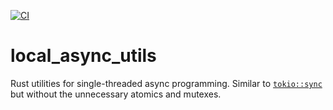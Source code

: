 [![CI](https://github.com/DanglingPointer/local_async_utils/actions/workflows/ci.yml/badge.svg)](https://github.com/DanglingPointer/local_async_utils/actions/workflows/ci.yml)

# local_async_utils
Rust utilities for single-threaded async programming. Similar to [`tokio::sync`](https://docs.rs/tokio/latest/tokio/sync/index.html) but without the unnecessary atomics and mutexes.
